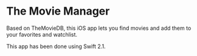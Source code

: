 # The Movie Manager

Based on TheMovieDB, this iOS app lets you find movies and add them to your favorites and watchlist. 

This app has been done using Swift 2.1.
